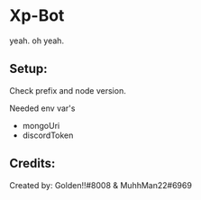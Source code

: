 # Xp-Bot

yeah. oh yeah.


## Setup:
Check prefix and node version. 

Needed env var's
* mongoUri 
* discordToken 

## Credits:
Created by: Golden!!#8008 & MuhhMan22#6969
